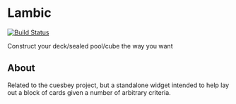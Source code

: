 # Lambic
[![Build Status](https://travis-ci.org/rdennis463/lambic.png)](https://travis-ci.org/rdennis463/lambic)

Construct your deck/sealed pool/cube the way you want

## About

Related to the cuesbey project, but a standalone widget intended to help lay
out a block of cards given a number of arbitrary criteria.